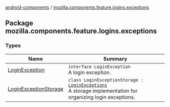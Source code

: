 [android-components](../index.md) / [mozilla.components.feature.logins.exceptions](./index.md)

## Package mozilla.components.feature.logins.exceptions

### Types

| Name | Summary |
|---|---|
| [LoginException](-login-exception/index.md) | `interface LoginException`<br>A login exception. |
| [LoginExceptionStorage](-login-exception-storage/index.md) | `class LoginExceptionStorage : `[`LoginExceptions`](../mozilla.components.feature.prompts/-login-exceptions/index.md)<br>A storage implementation for organizing login exceptions. |
